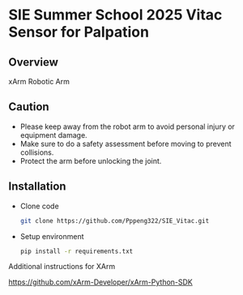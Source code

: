 # SIE Summer School 2025 Vitac Sensor for Palpation

## Overview
xArm Robotic Arm


## Caution
- Please keep away from the robot arm to avoid personal injury or equipment damage.
- Make sure to do a safety assessment before moving to prevent collisions.
- Protect the arm before unlocking the joint.

## Installation
- Clone code
  ```bash
  git clone https://github.com/Pppeng322/SIE_Vitac.git
  ```
- Setup environment
  ```bash
  pip install -r requirements.txt
  ```
Additional instructions for XArm

https://github.com/xArm-Developer/xArm-Python-SDK

